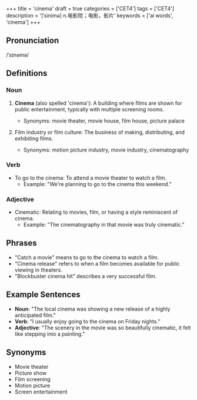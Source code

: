 +++
title = 'cinema'
draft = true
categories = ['CET4']
tags = ['CET4']
description = '[ˈsinimə] n.电影院；电影，影片'
keywords = ['ai words', 'cinema']
+++

## Pronunciation
/ˈsɪnəmə/

## Definitions
### Noun
1. **Cinema** (also spelled 'cinema'): A building where films are shown for public entertainment, typically with multiple screening rooms.
   - Synonyms: movie theater, movie house, film house, picture palace

2. Film industry or film culture: The business of making, distributing, and exhibiting films.
   - Synonyms: motion picture industry, movie industry, cinematography

### Verb
- To go to the cinema: To attend a movie theater to watch a film.
   - Example: "We're planning to go to the cinema this weekend."

### Adjective
- Cinematic: Relating to movies, film, or having a style reminiscent of cinema.
   - Example: "The cinematography in that movie was truly cinematic."

## Phrases
- "Catch a movie" means to go to the cinema to watch a film.
- "Cinema release" refers to when a film becomes available for public viewing in theaters.
- "Blockbuster cinema hit" describes a very successful film.

## Example Sentences
- **Noun**: "The local cinema was showing a new release of a highly anticipated film."
- **Verb**: "I usually enjoy going to the cinema on Friday nights."
- **Adjective**: "The scenery in the movie was so beautifully cinematic, it felt like stepping into a painting."

## Synonyms
- Movie theater
- Picture show
- Film screening
- Motion picture
- Screen entertainment
